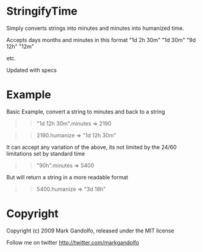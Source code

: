 StringifyTime
=============

Simply converts strings into minutes and minutes into humanized time. 

Accepts days months and minutes in this format
"1d 2h 30m"
"1d 30m"
"9d 12h"
"12m"

etc. 

Updated with specs

Example
=======

Basic Example, convert a string to minutes and back to a string

>> "1d 12h 30m".minutes
=> 2190

>> 2190.humanize
=> "1d 12h 30m"

It can accept any variation of the above, its not limited by the 24/60 limitations set by standard time
>> "90h".minutes
=> 5400

But will return a string in a more readable format
>> 5400.humanize
=> "3d 18h"


Copyright
=========
Copyright (c) 2009 Mark Gandolfo, released under the MIT license

Follow me on twitter
http://twitter.com/markgandolfo
